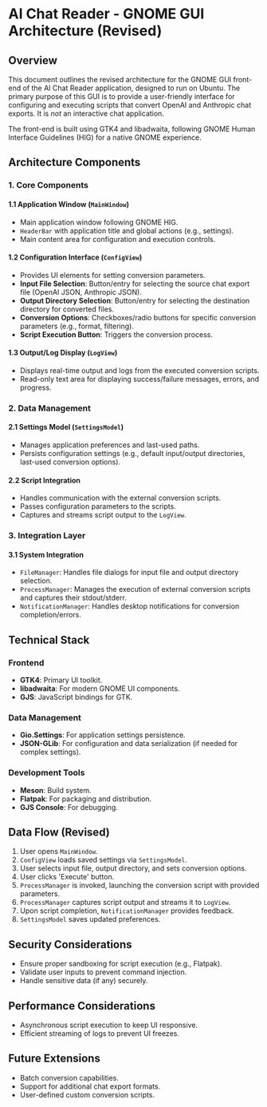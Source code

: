 # AI Chat Reader - GNOME GUI Architecture (Revised)

## Overview
This document outlines the revised architecture for the GNOME GUI front-end of the AI Chat Reader application, designed to run on Ubuntu. The primary purpose of this GUI is to provide a user-friendly interface for configuring and executing scripts that convert OpenAI and Anthropic chat exports. It is *not* an interactive chat application.

The front-end is built using GTK4 and libadwaita, following GNOME Human Interface Guidelines (HIG) for a native GNOME experience.

## Architecture Components

### 1. Core Components

#### 1.1 Application Window (`MainWindow`)
- Main application window following GNOME HIG.
- `HeaderBar` with application title and global actions (e.g., settings).
- Main content area for configuration and execution controls.

#### 1.2 Configuration Interface (`ConfigView`)
- Provides UI elements for setting conversion parameters.
- **Input File Selection**: Button/entry for selecting the source chat export file (OpenAI JSON, Anthropic JSON).
- **Output Directory Selection**: Button/entry for selecting the destination directory for converted files.
- **Conversion Options**: Checkboxes/radio buttons for specific conversion parameters (e.g., format, filtering).
- **Script Execution Button**: Triggers the conversion process.

#### 1.3 Output/Log Display (`LogView`)
- Displays real-time output and logs from the executed conversion scripts.
- Read-only text area for displaying success/failure messages, errors, and progress.

### 2. Data Management

#### 2.1 Settings Model (`SettingsModel`)
- Manages application preferences and last-used paths.
- Persists configuration settings (e.g., default input/output directories, last-used conversion options).

#### 2.2 Script Integration
- Handles communication with the external conversion scripts.
- Passes configuration parameters to the scripts.
- Captures and streams script output to the `LogView`.

### 3. Integration Layer

#### 3.1 System Integration
- `FileManager`: Handles file dialogs for input file and output directory selection.
- `ProcessManager`: Manages the execution of external conversion scripts and captures their stdout/stderr.
- `NotificationManager`: Handles desktop notifications for conversion completion/errors.

## Technical Stack

### Frontend
- **GTK4**: Primary UI toolkit.
- **libadwaita**: For modern GNOME UI components.
- **GJS**: JavaScript bindings for GTK.

### Data Management
- **Gio.Settings**: For application settings persistence.
- **JSON-GLib**: For configuration and data serialization (if needed for complex settings).

### Development Tools
- **Meson**: Build system.
- **Flatpak**: For packaging and distribution.
- **GJS Console**: For debugging.

## Data Flow (Revised)

1. User opens `MainWindow`.
2. `ConfigView` loads saved settings via `SettingsModel`.
3. User selects input file, output directory, and sets conversion options.
4. User clicks 'Execute' button.
5. `ProcessManager` is invoked, launching the conversion script with provided parameters.
6. `ProcessManager` captures script output and streams it to `LogView`.
7. Upon script completion, `NotificationManager` provides feedback.
8. `SettingsModel` saves updated preferences.

## Security Considerations

- Ensure proper sandboxing for script execution (e.g., Flatpak).
- Validate user inputs to prevent command injection.
- Handle sensitive data (if any) securely.

## Performance Considerations

- Asynchronous script execution to keep UI responsive.
- Efficient streaming of logs to prevent UI freezes.

## Future Extensions

- Batch conversion capabilities.
- Support for additional chat export formats.
- User-defined custom conversion scripts.
